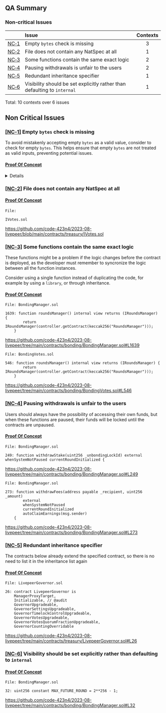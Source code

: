 ## QA Summary<a name="QA Summary">

### Non-critical Issues
| |Issue|Contexts|
|-|:-|:-:|
| [NC&#x2011;1](#NC&#x2011;1) | Empty `bytes` check is missing | 3 |
| [NC&#x2011;2](#NC&#x2011;2) | File does not contain any NatSpec at all | 1 |
| [NC&#x2011;3](#NC&#x2011;3) | Some functions contain the same exact logic | 2 |
| [NC&#x2011;4](#NC&#x2011;4) | Pausing withdrawals is unfair to the users | 2 |
| [NC&#x2011;5](#NC&#x2011;5) | Redundant inheritance specifier | 1 |
| [NC&#x2011;6](#NC&#x2011;6) | Visibility should be set explicitly rather than defaulting to `internal` | 1 |

Total: 10 contexts over 6 issues



## Non Critical Issues

### <a href="#qa-summary">[NC&#x2011;1]</a><a name="NC&#x2011;1"> Empty `bytes` check is missing

To avoid mistakenly accepting empty `bytes` as a valid value, consider to check for empty `bytes`. This helps ensure that empty `bytes` are not treated as valid inputs, preventing potential issues.

#### <ins>Proof Of Concept</ins>


<details>

```solidity
File: LivepeerGovernor.sol

132: function _execute(
        uint256 proposalId,
        address[] memory targets,
        uint256[] memory values,
        bytes[] memory calldatas,
        bytes32 descriptionHash
    ) internal override(GovernorUpgradeable, GovernorTimelockControlUpgradeable) {
```

https://github.com/code-423n4/2023-08-livepeer/tree/main/contracts/treasury/LivepeerGovernor.sol#L132


```solidity
File: LivepeerGovernor.sol

142: function _cancel(
        address[] memory targets,
        uint256[] memory values,
        bytes[] memory calldatas,
        bytes32 descriptionHash
    ) internal override(GovernorUpgradeable, GovernorTimelockControlUpgradeable) returns (uint256) {
```

https://github.com/code-423n4/2023-08-livepeer/tree/main/contracts/treasury/LivepeerGovernor.sol#L142

```solidity
File: LivepeerGovernor.sol

160: function supportsInterface(bytes4 interfaceId)
        public
        view
        override(GovernorUpgradeable, GovernorTimelockControlUpgradeable)
        returns (bool)
    {
```

https://github.com/code-423n4/2023-08-livepeer/tree/main/contracts/treasury/LivepeerGovernor.sol#L160



</details>



### <a href="#qa-summary">[NC&#x2011;2]</a><a name="NC&#x2011;2"> File does not contain any NatSpec at all

#### <ins>Proof Of Concept</ins>

```solidity
File: 

IVotes.sol
```

https://github.com/code-423n4/2023-08-livepeer/blob/main/contracts/treasury/IVotes.sol




### <a href="#qa-summary">[NC&#x2011;3]</a><a name="NC&#x2011;3"> Some functions contain the same exact logic

These functions might be a problem if the logic changes before the contract is deployed, as the developer must remember to syncronize the logic between all the function instances.

Consider using a single function instead of duplicating the code, for example by using a `library`, or through inheritance.

#### <ins>Proof Of Concept</ins>


```solidity
File: BondingManager.sol

1639: function roundsManager() internal view returns (IRoundsManager) {
        return IRoundsManager(controller.getContract(keccak256("RoundsManager")));
    }

```

https://github.com/code-423n4/2023-08-livepeer/tree/main/contracts/bonding/BondingManager.sol#L1639

```solidity
File: BondingVotes.sol

546: function roundsManager() internal view returns (IRoundsManager) {
        return IRoundsManager(controller.getContract(keccak256("RoundsManager")));
    }

```

https://github.com/code-423n4/2023-08-livepeer/tree/main/contracts/bonding/BondingVotes.sol#L546



### <a href="#qa-summary">[NC&#x2011;4]</a><a name="NC&#x2011;4"> Pausing withdrawals is unfair to the users

Users should always have the possibility of accessing their own funds, but when these functions are paused, their funds will be locked until the contracts are unpaused.

#### <ins>Proof Of Concept</ins>


```solidity
File: BondingManager.sol

249: function withdrawStake(uint256 _unbondingLockId) external whenSystemNotPaused currentRoundInitialized {
```

https://github.com/code-423n4/2023-08-livepeer/tree/main/contracts/bonding/BondingManager.sol#L249

```solidity
File: BondingManager.sol

273: function withdrawFees(address payable _recipient, uint256 _amount)
        external
        whenSystemNotPaused
        currentRoundInitialized
        autoClaimEarnings(msg.sender)
    {
```

https://github.com/code-423n4/2023-08-livepeer/tree/main/contracts/bonding/BondingManager.sol#L273



### <a href="#qa-summary">[NC&#x2011;5]</a><a name="NC&#x2011;5"> Redundant inheritance specifier

The contracts below already extend the specified contract, so there is no need to list it in the inheritance list again

#### <ins>Proof Of Concept</ins>

```solidity
File: LivepeerGovernor.sol

26: contract LivepeerGovernor is
    ManagerProxyTarget,
    Initializable, // @audit
    GovernorUpgradeable,
    GovernorSettingsUpgradeable,
    GovernorTimelockControlUpgradeable,
    GovernorVotesUpgradeable,
    GovernorVotesQuorumFractionUpgradeable,
    GovernorCountingOverridable

```

https://github.com/code-423n4/2023-08-livepeer/tree/main/contracts/treasury/LivepeerGovernor.sol#L26



### <a href="#qa-summary">[NC&#x2011;6]</a><a name="NC&#x2011;6"> Visibility should be set explicitly rather than defaulting to `internal`

#### <ins>Proof Of Concept</ins>


```solidity
File: BondingManager.sol

32: uint256 constant MAX_FUTURE_ROUND = 2**256 - 1;

```

https://github.com/code-423n4/2023-08-livepeer/tree/main/contracts/bonding/BondingManager.sol#L32